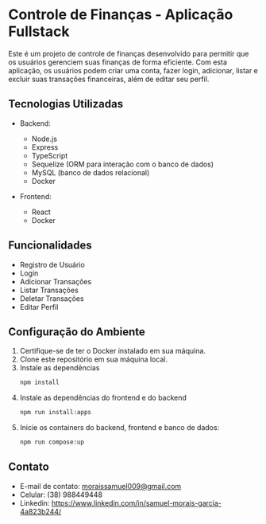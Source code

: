 # Controle de Finanças - Aplicação Fullstack

Este é um projeto de controle de finanças desenvolvido para permitir que os usuários gerenciem suas finanças de forma eficiente. Com esta aplicação, os usuários podem criar uma conta, fazer login, adicionar, listar e excluir suas transações financeiras, além de editar seu perfil.

## Tecnologias Utilizadas

- Backend:
  - Node.js
  - Express
  - TypeScript
  - Sequelize (ORM para interação com o banco de dados)
  - MySQL (banco de dados relacional)
  - Docker

- Frontend:
  - React
  - Docker

## Funcionalidades

- Registro de Usuário
- Login
- Adicionar Transações
- Listar Transações
- Deletar Transações
- Editar Perfil

## Configuração do Ambiente

1. Certifique-se de ter o Docker instalado em sua máquina.
2. Clone este repositório em sua máquina local.
3. Instale as dependências
   ```bash
   npm install
4. Instale as dependências do frontend e do backend
   ```bash
   npm run install:apps 
5. Inicie os containers do backend, frontend e banco de dados:
   ```bash
   npm run compose:up

## Contato

- E-mail de contato: moraissamuel009@gmail.com
- Celular: (38) 988449448
- Linkedin: https://www.linkedin.com/in/samuel-morais-garcia-4a823b244/
